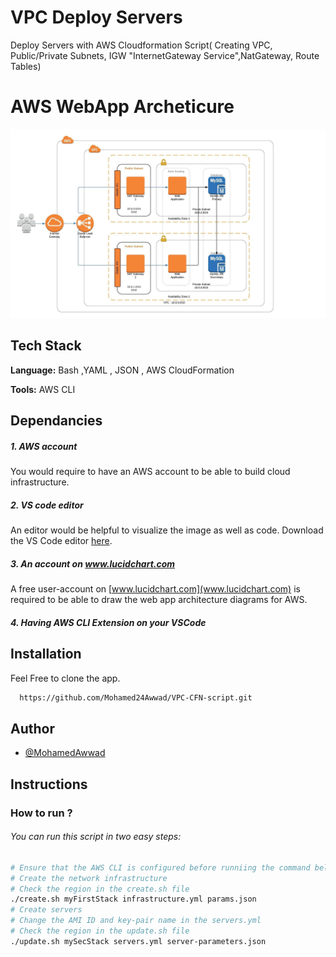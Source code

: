 
# VPC Deploy Servers

Deploy Servers with AWS Cloudformation Script( Creating VPC, Public/Private Subnets, IGW "InternetGateway Service",NatGateway, Route Tables)


# AWS WebApp Archeticure

![App Archeticture](https://github.com/Mohamed24Awwad/VPC-CFN-script/blob/8ce1bfe06bae3f1b18e8052bb89cdc222b535d3e/AWSWebApp.jpeg?raw=true)



## Tech Stack

**Language:** Bash ,YAML , JSON , AWS CloudFormation

**Tools:** AWS CLI



##  Dependancies


##### 1. AWS account
You would require to have an AWS account to be able to build cloud infrastructure.

##### 2. VS code editor
An editor would be helpful to visualize the image as well as code. Download the VS Code editor [here](https://code.visualstudio.com/download).

##### 3. An account on www.lucidchart.com
A free user-account on [www.lucidchart.com](www.lucidchart.com) is required to be able to draw the web app architecture diagrams for AWS.

##### 4. Having AWS CLI Extension on your VSCode


## Installation

Feel Free to clone the app.

```bash
  https://github.com/Mohamed24Awwad/VPC-CFN-script.git

```
   
## Author

- [@MohamedAwwad](https://github.com/Mohamed24Awwad) 

## Instructions

### How to run ?
######  You can run this script in two easy steps:
```bash
# Ensure that the AWS CLI is configured before runniing the command below
# Create the network infrastructure
# Check the region in the create.sh file
./create.sh myFirstStack infrastructure.yml params.json
# Create servers
# Change the AMI ID and key-pair name in the servers.yml
# Check the region in the update.sh file
./update.sh mySecStack servers.yml server-parameters.json


